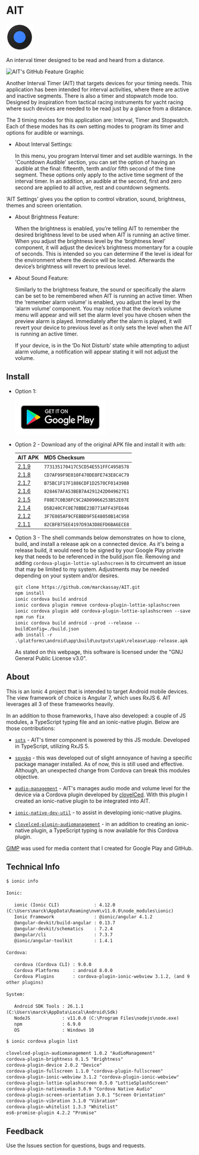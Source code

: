 # AIT

![AIT](resources/icon.png)

An interval timer designed to be read and heard from a distance.

![AIT's GitHub Feature Graphic](resources/media/readme/1024x350.png)

Another Interval Timer (AIT) that targets devices for your timing needs. This application has been intended for interval activities, where there are active and inactive segments. There is also a timer and stopwatch mode too. Designed by inspiration from tactical racing instruments for yacht racing where such devices are needed to be read just by a glance from a distance.

The 3 timing modes for this application are: Interval, Timer and Stopwatch. Each of these modes has its own setting modes to program its timer and options for audible or warnings.

- About Interval Settings:

  In this menu, you program Interval timer and set audible warnings. In the 'Countdown Audible' section, you can set the option of having an audible at the final: fifteenth, tenth and/or fifth second of the time segment. These options only apply to the active time segment of the interval timer. In an addition, an audible at the second, first and zero second are applied to all active, rest and countdown segments.

‘AIT Settings’ gives you the option to control vibration, sound, brightness, themes and screen orientation.

- About Brightness Feature:

  When the brightness is enabled, you’re telling AIT to remember the desired brightness level to be used when AIT is running an active timer. When you adjust the brightness level by the ‘brightness level’ component, it will adjust the device’s brightness momentary for a couple of seconds. This is intended so you can determine if the level is ideal for the environment where the device will be located. Afterwards the device’s brightness will revert to previous level.

- About Sound Feature:

  Similarly to the brightness feature, the sound or specifically the alarm can be set to be remembered when AIT is running an active timer. When the ‘remember alarm volume’ is enabled, you adjust the level by the ‘alarm volume’ component. You may notice that the device’s volume menu will appear and will set the alarm level you have chosen when the preview alarm is played. Immediately after the alarm is played, it will revert your device to previous level as it only sets the level when the AIT is running an active timer.
  
  If your device, is in the ‘Do Not Disturb’ state while attempting to adjust alarm volume, a notification will appear stating it will not adjust the volume.

## Install

- Option 1:

  [![Google Play Badge](resources/media/readme/google-play-badge.png)](https://play.google.com/store/apps/details?id=github.marckassay.ait)

- Option 2 - Download any of the original APK file and install it with `adb`:

  | AIT APK | MD5 Checksum |
  | ----------- | ----------- |
  | [2.1.9](https://github.com/marckassay/AIT/raw/master/releases/219.apk) | `773135170417C5CD54E551FFC4958578` |
  | [2.1.8](https://github.com/marckassay/AIT/raw/master/releases/218.apk) | `CD7AF99F9E010F470DE8FE743E8C4C79` |
  | [2.1.7](https://github.com/marckassay/AIT/raw/master/releases/217.apk) | `B75BC1F17F1886CDF1D2570CF0143988` |
  | [2.1.6](https://github.com/marckassay/AIT/raw/master/releases/216.apk) | `828467AFA53BEB7A4291242D049627E1` |
  | [2.1.5](https://github.com/marckassay/AIT/raw/master/releases/215.apk) | `F80E7C0B38FC9C2AD09066253B52E07E` |
  | [2.1.4](https://github.com/marckassay/AIT/raw/master/releases/214.apk) | `D5B240CFC0E78BBE23B771AFF43FE646` |
  | [2.1.2](https://github.com/marckassay/AIT/raw/master/releases/212.apk) | `3F7E085AF9CFEBBD9F5E48050B14C958` |
  | [2.1.1](https://github.com/marckassay/AIT/raw/master/releases/211.apk) | `82CBFB75EE4197D93A3D8EFD6BA6ECE8` |

- Option 3 - The shell commands below demonstrates on how to clone, build, and install a release apk on a connected device. As it's being a release build, it would need to be signed by your Google Play private key that needs to be referenced in the build.json file. Removing and adding `cordova-plugin-lottie-splashscreen` is to circumvent an issue that may be limited to my system. Adjustments may be needed depending on your system and/or desires.

  ```shell
  git clone https://github.com/marckassay/AIT.git
  npm install
  ionic cordova build android
  ionic cordova plugin remove cordova-plugin-lottie-splashscreen
  ionic cordova plugin add cordova-plugin-lottie-splashscreen --save
  npm run fix
  ionic cordova build android --prod --release --buildConfig=./build.json
  adb install -r .\platforms\android\app\build\outputs\apk\release\app-release.apk
  ```

  As stated on this webpage, this software is licensed under the "GNU General Public License v3.0".

## About

This is an Ionic 4 project that is intended to target Android mobile devices. The view framework of choice is Angular 7, which uses RxJS 6. AIT leverages all 3 of these frameworks heavily.

In an addition to those frameworks, I have also developed: a couple of JS modules, a TypeScript typing file and an ionic-native plugin. Below are those contributions:

- [`sots`](https://github.com/marckassay/sots) - AIT's timer component is powered by this JS module. Developed in TypeScript, utilizing RxJS 5.

- [`spypkg`](https://github.com/marckassay/spypkg) - this was developed out of slight annoyance of having a specific package manager installed. As of now, this is still used and effective. Although, an unexpected change from Cordova can break this modules objective.

- [`audio-management`](https://github.com/ionic-team/ionic-native/tree/master/src/%40ionic-native/plugins/audio-management) - AIT's manages audio mode and volume level for the device via a Cordova plugin developed by [clovelCed](https://github.com/clovelCed). With this plugin I created an ionic-native plugin to be integrated into AIT.

- [`ionic-native-dev-util`](https://github.com/marckassay/ionic-native-dev-util) - to assist in developing ionic-native plugins.

- [`clovelced-plugin-audiomanagement`](https://github.com/DefinitelyTyped/DefinitelyTyped/tree/master/types/clovelced-plugin-audiomanagement) - in an addition to creating an ionic-native plugin, a TypeScript typing is now available for this Cordova plugin.

[GIMP](https://www.gimp.org/) was used for media content that I created for Google Play and GitHub.

## Technical Info

```shell
$ ionic info

Ionic:

   ionic (Ionic CLI)             : 4.12.0 (C:\Users\marck\AppData\Roaming\nvm\v11.0.0\node_modules\ionic)
   Ionic Framework               : @ionic/angular 4.1.2
   @angular-devkit/build-angular : 0.13.7
   @angular-devkit/schematics    : 7.2.4
   @angular/cli                  : 7.3.7
   @ionic/angular-toolkit        : 1.4.1

Cordova:

   cordova (Cordova CLI) : 9.0.0
   Cordova Platforms     : android 8.0.0
   Cordova Plugins       : cordova-plugin-ionic-webview 3.1.2, (and 9 other plugins)

System:

   Android SDK Tools : 26.1.1 (C:\Users\marck\AppData\Local\Android\Sdk)
   NodeJS            : v11.0.0 (C:\Program Files\nodejs\node.exe)
   npm               : 6.9.0
   OS                : Windows 10

```

```shell
$ ionic cordova plugin list

clovelced-plugin-audiomanagement 1.0.2 "AudioManagement"
cordova-plugin-brightness 0.1.5 "Brightness"
cordova-plugin-device 2.0.2 "Device"
cordova-plugin-fullscreen 1.1.0 "cordova-plugin-fullscreen"
cordova-plugin-ionic-webview 3.1.2 "cordova-plugin-ionic-webview"
cordova-plugin-lottie-splashscreen 0.5.0 "LottieSplashScreen"
cordova-plugin-nativeaudio 3.0.9 "Cordova Native Audio"
cordova-plugin-screen-orientation 3.0.1 "Screen Orientation"
cordova-plugin-vibration 3.1.0 "Vibration"
cordova-plugin-whitelist 1.3.3 "Whitelist"
es6-promise-plugin 4.2.2 "Promise"

```

## Feedback

Use the Issues section for questions, bugs and requests.
